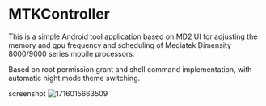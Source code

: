 # MTKController

This is a simple Android tool application based on MD2 UI for adjusting the memory and gpu frequency and scheduling of Mediatek Dimensity 8000/9000 series mobile processors.

Based on root permission grant and shell command implementation, with automatic night mode theme switching.

screenshot
![1716015663509](https://github.com/potatoone/MTKController/assets/72010312/430e1d4f-7923-4da3-b35c-dca65d265edb)

